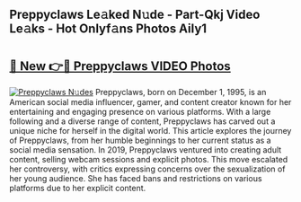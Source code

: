 ## Preppyclaws Le𝚊ked N𝚞de - Part-Qkj Video Le𝚊ks - Hot Onlyf𝚊ns Photos AiIy1

# <h2><a href="http://ac33024.deff.icu/?id=Preppyclaws">🔗 New 👉🔴 Preppyclaws VIDEO Photos</a></h2>

[![Preppyclaws N𝚞des](https://i.imgur.com/rIISA9y.gif)](http://ac33024.deff.icu/?id=Preppyclaws)
Preppyclaws, born on December 1, 1995, is an American social media influencer, gamer, and content creator known for her entertaining and engaging presence on various platforms. With a large following and a diverse range of content, Preppyclaws has carved out a unique niche for herself in the digital world. This article explores the journey of Preppyclaws, from her humble beginnings to her current status as a social media sensation. In 2019, Preppyclaws ventured into creating adult content, selling webcam sessions and explicit photos. This move escalated her controversy, with critics expressing concerns over the sexualization of her young audience. She has faced bans and restrictions on various platforms due to her explicit content.
